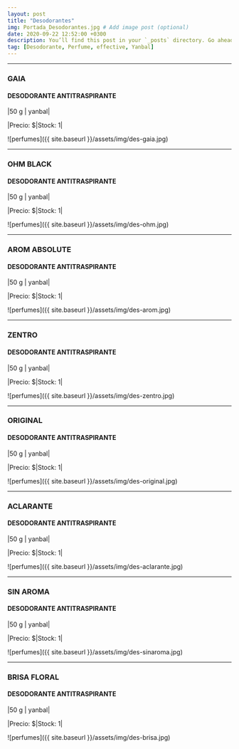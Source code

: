 ```yaml
---
layout: post
title: "Desodorantes"
img: Portada_Desodorantes.jpg # Add image post (optional)
date: 2020-09-22 12:52:00 +0300
description: You’ll find this post in your `_posts` directory. Go ahead and edit it and re-build the site to see your changes. # Add post description (optional)
tag: [Desodorante, Perfume, effective, Yanbal]
---
```

* * *
### GAIA  
#### DESODORANTE ANTITRASPIRANTE
|50 g | yanbal|

|Precio: $|Stock: 1|

![perfumes]({{ site.baseurl }}/assets/img/des-gaia.jpg)
* * *
### OHM BLACK  
#### DESODORANTE ANTITRASPIRANTE
|50 g | yanbal|

|Precio: $|Stock: 1|

![perfumes]({{ site.baseurl }}/assets/img/des-ohm.jpg)
* * *
### AROM ABSOLUTE 
#### DESODORANTE ANTITRASPIRANTE
|50 g | yanbal|

|Precio: $|Stock: 1|

![perfumes]({{ site.baseurl }}/assets/img/des-arom.jpg)
* * *
### ZENTRO
#### DESODORANTE ANTITRASPIRANTE
|50 g | yanbal|

|Precio: $|Stock: 1|

![perfumes]({{ site.baseurl }}/assets/img/des-zentro.jpg)
* * *
### ORIGINAL
#### DESODORANTE ANTITRASPIRANTE
|50 g | yanbal|

|Precio: $|Stock: 1|

![perfumes]({{ site.baseurl }}/assets/img/des-original.jpg)
* * *
### ACLARANTE 
#### DESODORANTE ANTITRASPIRANTE
|50 g | yanbal|

|Precio: $|Stock: 1|

![perfumes]({{ site.baseurl }}/assets/img/des-aclarante.jpg)
* * *
### SIN AROMA 
#### DESODORANTE ANTITRASPIRANTE
|50 g | yanbal|

|Precio: $|Stock: 1|

![perfumes]({{ site.baseurl }}/assets/img/des-sinaroma.jpg)
* * *
### BRISA FLORAL
#### DESODORANTE ANTITRASPIRANTE
|50 g | yanbal|

|Precio: $|Stock: 1|

![perfumes]({{ site.baseurl }}/assets/img/des-brisa.jpg)
